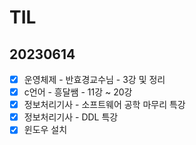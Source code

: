 # TIL
## 20230614
- [x]  운영체제 - 반효경교수님 - 3강 및 정리
- [x]  c언어 - 흥달쌤 - 11강 ~ 20강
- [x]  정보처리기사 - 소프트웨어 공학 마무리 특강
- [x]  정보처리기사 - DDL 특강
- [x]  윈도우 설치
